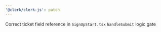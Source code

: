 ```yaml
---
'@clerk/clerk-js': patch
---
```


Correct ticket field reference in `SignUpStart.tsx` `handleSubmit` logic gate
